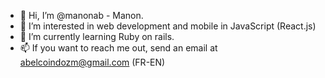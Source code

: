 - 👋 Hi, I’m @manonab - Manon.
- 👀 I’m interested in web development and mobile in JavaScript (React.js)
- 🌱 I’m currently learning Ruby on rails.
- 📫 If you want to reach me out, send an email at abelcoindozm@gmail.com (FR-EN)

<!---
manonab/manonab is a ✨ special ✨ repository because its `README.md` (this file) appears on your GitHub profile.
You can click the Preview link to take a look at your changes.
--->
